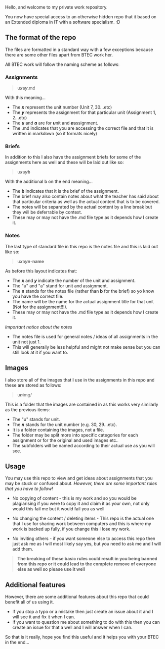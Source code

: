 Hello, and welcome to my private work repository.

You now have special access to an otherwise hidden repo that it based on an Extended diploma in IT with a software specialism. :D

## The format of the repo

The files are formatted in a standard way with a few exceptions because there are some other files apart from BTEC work her. 

All BTEC work will follow the naming scheme as follows:

### Assignments 

> u***x***a***y***.md

With this meaning...

* The ***x*** represent the unit number (Unit 7, 30...etc)
* The ***y*** represents the assignment for that particular unit (Assignment 1, 2...etc)
* The ***u*** and ***a*** are for ***u***nit and ***a***assignment. 
* The .md indicates that you are accessing the correct file and that it is written in markdown (so it formats nicely)

### Briefs

In addition to this I also have the assignment briefs for some of the assignments here as well and these will be laid out like so:

> u***x***a***y*****b**

With the additional b on the end meaning...

* The **b** indicates that it is the brief of the assignment. 
* The brief may also contain notes about what the teacher has said about that particular criteria as well as the actual content that is to be covered. 
* The notes will be separated by the actual content by a line break but they will be deferrable by context. 
* These may or may not have the .md file type as it depends how I create it.

### Notes

The last type of standard file in this repo is the notes file and this is laid out like so:

> u***x***a***y*****n**-**name**

As before this layout indicates that:

* The ***x*** and ***y*** indicate the number of the unit and assignment. 
* The \"u\" and \"a\" stand for unit and assignment.
* The **n** stands for the notes file (rather than **b** for the brief) so yo know you have the correct file.
* The name will be the name for the actual assignment title for that unit (Not for the assignment!!!).
* These may or may not have the .md file type as it depends how I create it.

*Important notice about the notes*

* The notes file is used for general notes / ideas of all assignments in the unit not just 1.
* This will generally be less helpful and might not make sense but you can still look at it if you want to. 

## Images

I also store all of the images that I use in the assignments in this repo and these are stored as follows:

> u***n***img/

This is a folder that the images are contained in as this works very similarly as the previous items: 

* The \"u\" stands for unit. 
* The ***n*** stands for the unit number (e.g. 30, 29...etc).
* It is a folder containing the images, not a file.
* The folder may be split more into specific categories for each assignment or for the original and used images etc..
* The subfolders will be named according to their actual use as you will see. 

## Usage

You may use this repo to view and get ideas about assignments that you may be stuck or confused about. *However, there are some important rules that you have to follow!*

* No copying of content - this is my work and so you would be plagiarising if you were to copy it and claim it as your own, not only would this fail me but it would fail you as well

* No changing the content / deleting items - This repo is the actual one that I use for sharing work between computers and this is where my work is backed up fully, if you change this I lose my work.

* No inviting others - if you want someone else to access this repo then just ask me as I will most likely say yes, but you need to ask me and I will add them. 

> **The breaking of these basic rules could result in you being banned from this repo or it could lead to the complete remove of everyone else as well so please use it well**

## Additional features

However, there are some additional features about this repo that could benefit all of us using it.

* If you stop a typo or a mistake then just create an issue about it and I will see it and fix it when I can.
* If you want to question me about something to do with this then you can create an issue for that a well and I will answer when I can. 

So that is it really, hope you find this useful and it helps you with your BTEC in the end...
